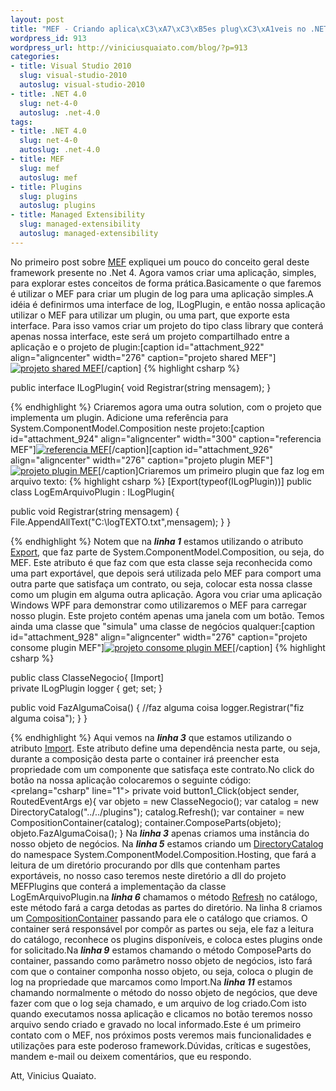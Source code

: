 ```yaml
--- 
layout: post
title: "MEF - Criando aplica\xC3\xA7\xC3\xB5es plug\xC3\xA1veis no .NET 4"
wordpress_id: 913
wordpress_url: http://viniciusquaiato.com/blog/?p=913
categories: 
- title: Visual Studio 2010
  slug: visual-studio-2010
  autoslug: visual-studio-2010
- title: .NET 4.0
  slug: net-4-0
  autoslug: .net-4.0
tags: 
- title: .NET 4.0
  slug: net-4-0
  autoslug: .net-4.0
- title: MEF
  slug: mef
  autoslug: mef
- title: Plugins
  slug: plugins
  autoslug: plugins
- title: Managed Extensibility
  slug: managed-extensibility
  autoslug: managed-extensibility
---
```

No primeiro post sobre [MEF](http://viniciusquaiato.com/blog/mef-managed-extensibility-framework-no-net-4/) expliquei um pouco do conceito geral deste framework presente no .Net 4. Agora vamos criar uma aplicação, simples, para explorar estes conceitos de forma prática.Basicamente o que faremos é utilizar o MEF para criar um plugin de log para uma aplicação simples.A idéia é definirmos uma interface de log, ILogPlugin, e então nossa aplicação utilizar o MEF para utilizar um plugin, ou uma part, que exporte esta interface. Para isso vamos criar um projeto do tipo class library que conterá apenas nossa interface, este será um projeto compartilhado entre a aplicação e o projeto de plugin:[caption id="attachment_922" align="aligncenter" width="276" caption="projeto shared MEF"][![projeto shared MEF](http://viniciusquaiato.com/images_posts/projeto-shared.jpg "projeto shared MEF")](http://viniciusquaiato.com/images_posts/projeto-shared.jpg)[/caption]
{% highlight csharp %}

public interface ILogPlugin{
void Registrar(string mensagem);
    }

{% endhighlight %}
Criaremos agora uma outra solution, com o projeto que implementa um plugin. Adicione uma referência para System.ComponentModel.Composition neste projeto:[caption id="attachment_924" align="aligncenter" width="300" caption="referencia MEF"][![referencia MEF](http://viniciusquaiato.com/images_posts/referencia-MEF-300x253.jpg "referencia MEF")](http://viniciusquaiato.com/images_posts/referencia-MEF.jpg)[/caption][caption id="attachment_926" align="aligncenter" width="276" caption="projeto plugin MEF"][![projeto plugin MEF](http://viniciusquaiato.com/images_posts/projeto-plugin.jpg "projeto plugin MEF")](http://viniciusquaiato.com/images_posts/projeto-plugin.jpg)[/caption]Criaremos um primeiro plugin que faz log em arquivo texto:
{% highlight csharp %}
[Export(typeof(ILogPlugin))]
public class LogEmArquivoPlugin : ILogPlugin{    

public void Registrar(string mensagem)    {        File.AppendAllText("C:\\logTEXTO.txt",mensagem);
    }
}

{% endhighlight %}
Notem que na **_linha 1_** estamos utilizando o atributo [Export](http://msdn.microsoft.com/en-us/library/system.componentmodel.composition.exportattribute.aspx), que faz parte de System.ComponentModel.Composition, ou seja, do MEF. Este atributo é que faz com que esta classe seja reconhecida como uma part exportável, que depois será utilizada pelo MEF para comport uma outra parte que satisfaça um contrato, ou seja, colocar esta nossa classe como um plugin em alguma outra aplicação. Agora vou criar uma aplicação Windows WPF para demonstrar como utilizaremos o MEF para carregar nosso plugin. Este projeto contém apenas uma janela com um botão. Temos ainda uma classe que "simula" uma classe de negócios qualquer:[caption id="attachment_928" align="aligncenter" width="276" caption="projeto consome plugin MEF"][![projeto consome plugin MEF](http://viniciusquaiato.com/images_posts/projeto-consome-plugin.jpg "projeto consome plugin MEF")](http://viniciusquaiato.com/images_posts/projeto-consome-plugin.jpg)[/caption]
{% highlight csharp %}

public class ClasseNegocio{    [Import]    
private ILogPlugin logger { get;
    set;
    }
    
public void FazAlgumaCoisa()    {        //faz alguma coisa        logger.Registrar("fiz alguma coisa");
    }
}

{% endhighlight %}
Aqui vemos na _**linha 3**_ que estamos utilizando o atributo [Import](http://msdn.microsoft.com/en-us/library/system.componentmodel.composition.importattribute.aspx). Este atributo define uma dependência nesta parte, ou seja, durante a composição desta parte o container irá preencher esta propriedade com um componente que satisfaça este contrato.No click do botão na nossa aplicação colocaremos o seguinte código:<prelang="csharp" line="1">
private void button1_Click(object sender, RoutedEventArgs e){
var objeto = new ClasseNegocio();
var catalog = new DirectoryCatalog("../../plugins");
    catalog.Refresh();
var container = new CompositionContainer(catalog);
    container.ComposeParts(objeto);
    objeto.FazAlgumaCoisa();
    }
Na **_linha 3_** apenas criamos uma instância do nosso objeto de negócios. Na _**linha 5**_ estamos criando um [DirectoryCatalog](http://msdn.microsoft.com/en-us/library/system.componentmodel.composition.hosting.directorycatalog.aspx) do namespace System.ComponentModel.Composition.Hosting, que fará a leitura de um diretório procurando por dlls que contenham partes exportáveis, no nosso caso teremos neste diretório a dll do projeto MEFPlugins que conterá a implementação da classe LogEmArquivoPlugin.na _**linha 6**_ chamamos o método [Refresh](http://msdn.microsoft.com/en-us/library/system.componentmodel.composition.hosting.directorycatalog.refresh(v=VS.100).aspx) no catálogo, este método fará a carga detodas as partes do diretório. Na linha 8 criamos um [CompositionContainer](http://msdn.microsoft.com/en-us/library/system.componentmodel.composition.hosting.compositioncontainer.aspx) passando para ele o catálogo que criamos. O container será responsável por compôr as partes ou seja, ele faz a leitura do catálogo, reconhece os plugins disponíveis, e coloca estes plugins onde for solicitado.Na _**linha 9**_ estamos chamando o método ComposeParts do container, passando como parâmetro nosso objeto de negócios, isto fará com que o container componha nosso objeto, ou seja, coloca o plugin de log na propriedade que marcamos como Import.Na _**linha 11**_ estamos chamando normalmente o método do nosso objeto de negócios, que deve fazer com que o log seja chamado, e um arquivo de log criado.Com isto quando executamos nossa aplicação e clicamos no botão teremos nosso arquivo sendo criado e gravado no local informado.Este é um primeiro contato com o MEF, nos próximos posts veremos mais funcionalidades e utilizações para este poderoso framework.Dúvidas, críticas e sugestões, mandem e-mail ou deixem comentários, que eu respondo.

Att,
Vinicius Quaiato.
